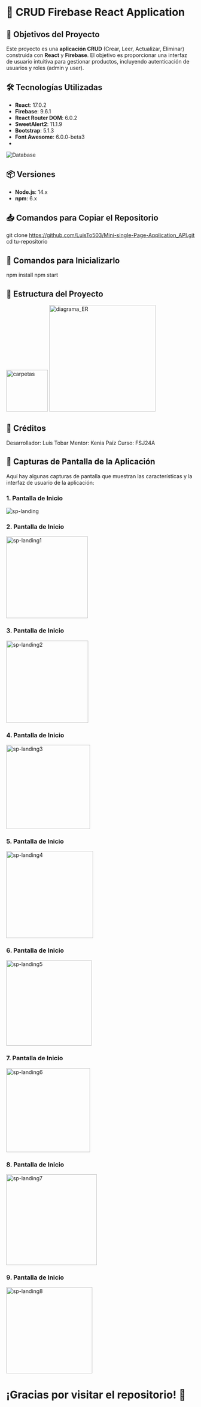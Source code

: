 # 🎉 CRUD Firebase React Application

## 📌 Objetivos del Proyecto
Este proyecto es una **aplicación CRUD** (Crear, Leer, Actualizar, Eliminar) construida con **React** y **Firebase**. El objetivo es proporcionar una interfaz de usuario intuitiva para gestionar productos, incluyendo autenticación de usuarios y roles (admin y user).

## 🛠️ Tecnologías Utilizadas
- **React**: 17.0.2
- **Firebase**: 9.6.1
- **React Router DOM**: 6.0.2
- **SweetAlert2**: 11.1.9
- **Bootstrap**: 5.1.3
- **Font Awesome**: 6.0.0-beta3
- <!-- Etiqueta para la base de datos -->
![Database](https://img.shields.io/badge/Database-Firebase-brightgreen?style=flat&logo=Firebase)


## 📦 Versiones
- **Node.js**: 14.x
- **npm**: 6.x

## 📥 Comandos para Copiar el Repositorio

git clone https://github.com/LuisTo503/Mini-single-Page-Application_API.git
cd tu-repositorio


## 🚀 Comandos para Inicializarlo

npm install
npm start

## 📂 Estructura del Proyecto
<img width="111" alt="carpetas" src="https://github.com/user-attachments/assets/5132d4e6-d2e6-4e65-b7fc-a0bc97c5ce26" />
<img width="284" alt="diagrama_ER" src="https://github.com/user-attachments/assets/97826292-850e-40ed-89b3-416d23551902" />


## 👤 Créditos
Desarrollador: Luis Tobar
Mentor: Kenia Paíz
Curso: FSJ24A


## 📸 Capturas de Pantalla de la Aplicación

Aquí hay algunas capturas de pantalla que muestran las características y la interfaz de usuario de la aplicación:

### 1. Pantalla de Inicio
![sp-landing](https://github.com/user-attachments/assets/c90b55fe-35c4-4224-85cc-b680f5073be4)
### 2. Pantalla de Inicio
<img width="218" alt="sp-landing1" src="https://github.com/user-attachments/assets/b1404b32-89b7-48fa-a45a-e4c476098542" />

### 3. Pantalla de Inicio
<img width="219" alt="sp-landing2" src="https://github.com/user-attachments/assets/df753ab5-ff41-470c-95e3-19ceb74f123e" />

### 4. Pantalla de Inicio
<img width="224" alt="sp-landing3" src="https://github.com/user-attachments/assets/50493392-7763-4357-8493-7c178cfabd5c" />

### 5. Pantalla de Inicio
<img width="232" alt="sp-landing4" src="https://github.com/user-attachments/assets/747c723a-cb6c-4ddd-9be9-953dddf4f3ff" />

### 6. Pantalla de Inicio
<img width="228" alt="sp-landing5" src="https://github.com/user-attachments/assets/782d0e2c-73ec-4484-943f-5c6a42de405a" />

### 7. Pantalla de Inicio
<img width="224" alt="sp-landing6" src="https://github.com/user-attachments/assets/bd77fe8f-6241-4577-b58f-16e537595255" />

### 8. Pantalla de Inicio
<img width="242" alt="sp-landing7" src="https://github.com/user-attachments/assets/d10fd18d-f28d-4a66-a34c-07fa716c9e1a" />

### 9. Pantalla de Inicio
<img width="230" alt="sp-landing8" src="https://github.com/user-attachments/assets/09355bb5-4d60-43fd-b064-18dcb7d78e2c" />


# ¡Gracias por visitar el repositorio! 🚀
